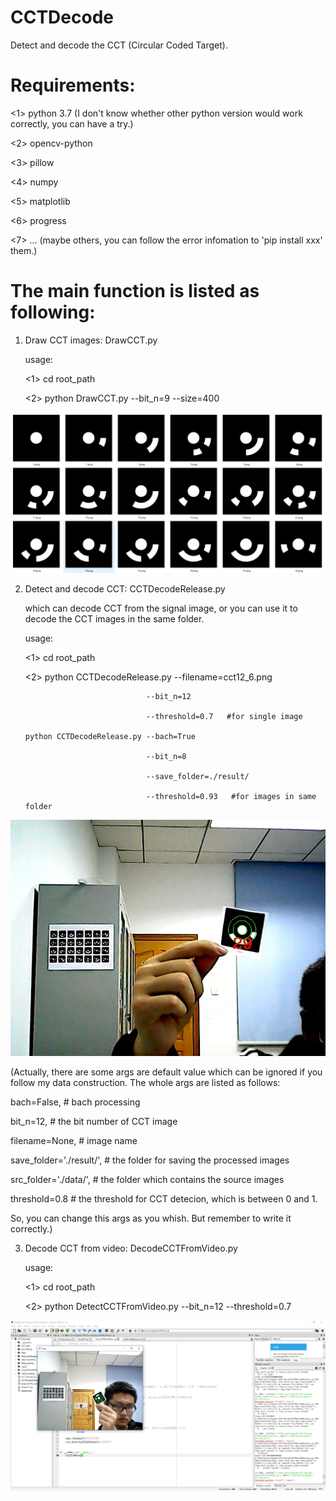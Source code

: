 # CCTDecode
 Detect and decode the CCT (Circular Coded Target).

# Requirements:

<1> python 3.7 (I don't know whether other python version would work correctly, you can have a try.)

<2> opencv-python

<3> pillow

<4> numpy

<5> matplotlib

<6> progress

<7> ... (maybe others, you can follow the error infomation to 'pip install xxx' them.)
 
# The main function is listed as following:

1. Draw CCT images: DrawCCT.py

   usage: 
   
   <1> cd root_path
   
   <2> python DrawCCT.py --bit_n=9 --size=400   
                                
![Image text](https://github.com/poxiao2/image-store/blob/master/cct14.png)
   
2. Detect and decode CCT: CCTDecodeRelease.py

   which can decode CCT from the signal image, or you can use it to decode the CCT images in the same folder.
   
   usage: 
   
   <1> cd root_path
   
   <2> python CCTDecodeRelease.py --filename=cct12_6.png 
          
                                  --bit_n=12 
                                        
                                  --threshold=0.7   #for single image
                                        
       python CCTDecodeRelease.py --bach=True 
             
                                  --bit_n=8 
                                        
                                  --save_folder=./result/ 
                                        
                                  --threshold=0.93   #for images in same folder
                                        
![Image text](https://github.com/poxiao2/image-store/blob/master/cct12.jpg)

(Actually, there are some args are default value which can be ignored if you follow my data construction. The whole args are listed as follows:

   bach=False, # bach processing
   
   bit_n=12,   # the bit number of CCT image
   
   filename=None,  # image name
   
   save_folder='./result/',  # the folder for saving the processed images
   
   src_folder='./data/',  # the folder which contains the source images
   
   threshold=0.8   # the threshold for CCT detecion, which is between 0 and 1.
   
So, you can change this args as you whish. But remember to write it correctly.)

3. Decode CCT from video: DecodeCCTFromVideo.py

   usage: 
   
   <1> cd root_path
   
   <2> python DetectCCTFromVideo.py --bit_n=12 --threshold=0.7      
                                          
![Image text](https://github.com/poxiao2/image-store/blob/master/20191219223602.png)
